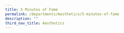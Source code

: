 ```yaml
---
title: 5 Minutes of Fame
permalink: /departments/Aesthetics/5-minutes-of-fame
description: ""
third_nav_title: Aesthetics
---
```

